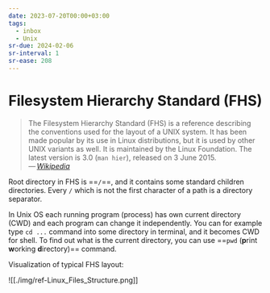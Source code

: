```yaml
---
date: 2023-07-20T00:00+03:00
tags:
  - inbox
  - Unix
sr-due: 2024-02-06
sr-interval: 1
sr-ease: 208
---
```


# Filesystem Hierarchy Standard (FHS)

> The Filesystem Hierarchy Standard (FHS) is a reference describing the
> conventions used for the layout of a UNIX system. It has been made popular by
> its use in Linux distributions, but it is used by other UNIX variants as
> well. It is maintained by the Linux Foundation. The latest version is 3.0
> (`man hier`), released on 3 June 2015.\
> — <cite>[Wikipedia](https://en.wikipedia.org/wiki/Filesystem_Hierarchy_Standard)</cite>

Root directory in FHS is ==`/`==, and it contains some standard children
directories. Every `/` which is not the first character of a path is a directory
separator.

In Unix OS each running program (process) has own current directory (CWD) and
each program can change it independently. You can for example type `cd ...`
command into some directory in terminal, and it becomes CWD for shell.
To find out what is the current directory, you can use
==`pwd` (**p**rint **w**orking **d**irectory)== command.

Visualization of typical FHS layout:

![[./img/ref-Linux_Files_Structure.png]]
